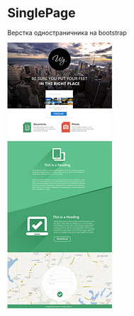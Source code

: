 SinglePage
==========

Верстка одностраничника на bootstrap

![SinglePage](assets/img/singlepage.jpg)
